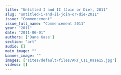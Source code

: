 ```yaml
---
title: "Untitled I and II (Join or Die), 2011"
slug: "untitled-i-and-ii-join-or-die-2011"
issue: "Commencement"
issue_full_name: "Commencement 2011"
year: "2011"
date: "2011-06-01"
authors: ['Dana Kase']
section: "art"
audio: []
main_image: ""
banner_image: ""
images: ['sites/default/files/ART_C11_Kase15.jpg']
videos: []
---
```

